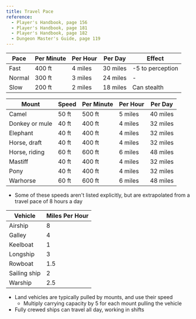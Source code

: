 ```yaml
---
title: Travel Pace
reference:
  - Player's Handbook, page 156
  - Player's Handbook, page 181
  - Player's Handbook, page 182
  - Dungeon Master's Guide, page 119
---
```


| Pace   | Per Minute | Per Hour | Per Day  | Effect           |
| ------ | ---------- | -------- | -------- | ---------------- |
| Fast   | 400 ft     | 4 miles  | 30 miles | -5 to perception |
| Normal | 300 ft     | 3 miles  | 24 miles | -                |
| Slow   | 200 ft     | 2 miles  | 18 miles | Can stealth      |

| Mount          | Speed | Per Minute | Per Hour | Per Day  |
| -------------- | ----- | ---------- | -------- | -------- |
| Camel          | 50 ft | 500 ft     | 5 miles  | 40 miles |
| Donkey or mule | 40 ft | 400 ft     | 4 miles  | 32 miles |
| Elephant       | 40 ft | 400 ft     | 4 miles  | 32 miles |
| Horse, draft   | 40 ft | 400 ft     | 4 miles  | 32 miles |
| Horse, riding  | 60 ft | 600 ft     | 6 miles  | 48 miles |
| Mastiff        | 40 ft | 400 ft     | 4 miles  | 32 miles |
| Pony           | 40 ft | 400 ft     | 4 miles  | 32 miles |
| Warhorse       | 60 ft | 600 ft     | 6 miles  | 48 miles |

- Some of these speeds aren't listed explicitly, but are extrapolated from a travel pace of 8 hours a day

| Vehicle      | Miles Per Hour |
| ------------ | -------------- |
| Airship      | 8              |
| Galley       | 4              |
| Keelboat     | 1              |
| Longship     | 3              |
| Rowboat      | 1.5            |
| Sailing ship | 2              |
| Warship      | 2.5            |

- Land vehicles are typically pulled by mounts, and use their speed
  - Multiply carrying capacity by 5 for each mount pulling the vehicle
- Fully crewed ships can travel all day, working in shifts
